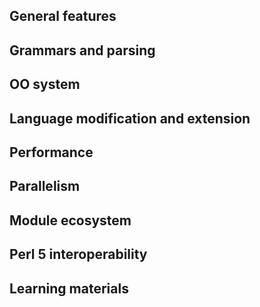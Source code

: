 ## General features

## Grammars and parsing

## OO system

## Language modification and extension

## Performance

## Parallelism

## Module ecosystem

## Perl 5 interoperability

## Learning materials